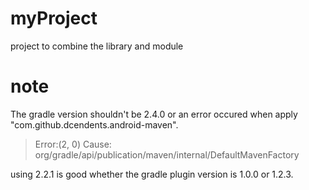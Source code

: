 # myProject
project to combine the library and module

# note

The gradle version shouldn't be 2.4.0 or an error occured when apply "com.github.dcendents.android-maven".
> Error:(2, 0) Cause: org/gradle/api/publication/maven/internal/DefaultMavenFactory

using 2.2.1 is good whether the gradle plugin version is 1.0.0 or 1.2.3.
